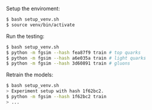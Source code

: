 Setup the enviroment:

~~~bash
$ bash setup_venv.sh
$ source venv/bin/activate
~~~

Run the testing:
~~~bash
$ bash setup_venv.sh
$ python -m fgsim --hash fea87f9 train # top quarks
$ python -m fgsim --hash a6e035a train # light quarks
$ python -m fgsim --hash 3d60891 train # gluons
~~~

Retrain the models:
~~~bash
$ bash setup_venv.sh
> Experiment setup with hash 1f62bc2.
$ python -m fgsim --hash 1f62bc2 train
> ...
~~~
